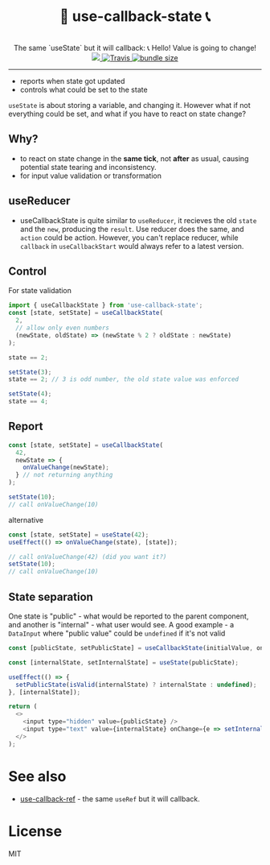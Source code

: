 <div align="center">
  <h1>🤙 use-callback-state 📞</h1>
  <br/>
  The same `useState` but it will callback: 📞 Hello! Value is going to change!
  <br/>
    <a href="https://www.npmjs.com/package/use-callback-state">
      <img src="https://img.shields.io/npm/v/use-callback-state.svg?style=flat-square" />
    </a>
    <a href="https://travis-ci.org/theKashey/use-callback-state">
       <img alt="Travis" src="https://img.shields.io/travis/theKashey/use-callback-state/master.svg?style=flat-square">
    </a>
    <a href="https://bundlephobia.com/result?p=use-callback-state">
      <img src="https://img.shields.io/bundlephobia/minzip/use-callback-state.svg" alt="bundle size">
    </a> 
</div>

---

- reports when state got updated
- controls what could be set to the state

`useState` is about storing a variable, and changing it. However what if not everything could be set, and what if you have to react on state change?

## Why?
- to react on state change in the __same tick__, not __after__ as usual, causing potential state tearing and inconsistency.
- for input value validation or transformation

## useReducer
- useCallbackState is quite similar to `useReducer`, it recieves the old `state` and the `new`, producing the `result`. Use reducer does the same, and `action` could be action. However, you can't replace reducer, while `callback` in `useCallbackStart` would always refer to a latest version. 

## Control

For state validation

```js
import { useCallbackState } from 'use-callback-state';
const [state, setState] = useCallbackState(
  2,
  // allow only even numbers
  (newState, oldState) => (newState % 2 ? oldState : newState)
);

state == 2;

setState(3);
state == 2; // 3 is odd number, the old state value was enforced

setState(4);
state == 4;
```

## Report

```js
const [state, setState] = useCallbackState(
  42,
  newState => {
    onValueChange(newState);
  } // not returning anything
);

setState(10);
// call onValueChange(10)
```

alternative

```js
const [state, setState] = useState(42);
useEffect(() => onValueChange(state), [state]);

// call onValueChange(42) (did you want it?)
setState(10);
// call onValueChange(10)
```

## State separation

One state is "public" - what would be reported to the parent component, and another is "internal" - what user would see.
A good example - a `DataInput` where "public value" could be `undefined` if it's not valid

```js
const [publicState, setPublicState] = useCallbackState(initialValue, onValueChange);

const [internalState, setInternalState] = useState(publicState);

useEffect(() => {
  setPublicState(isValid(internalState) ? internalState : undefined);
}, [internalState]);

return (
  <>
    <input type="hidden" value={publicState} />
    <input type="text" value={internalState} onChange={e => setInternalState(e.target.value)} />
  </>
);
```

# See also
- [use-callback-ref](https://github.com/theKashey/use-callback-ref) - the same `useRef` but it will callback.

# License

MIT
